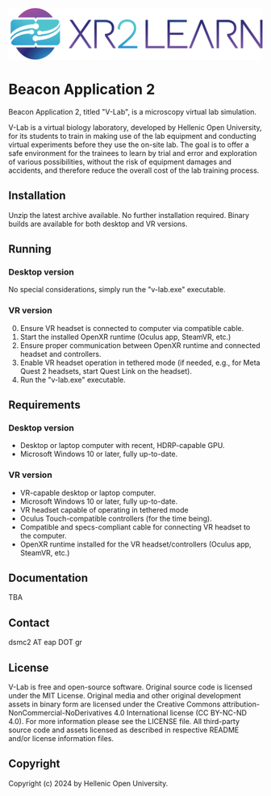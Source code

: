 ![XR2Learn](https://github.com/XR2Learn/.github/blob/main/images/XR2Learn%20logo.png)

# Beacon Application 2

Beacon Application 2, titled "V-Lab", is a microscopy virtual lab simulation.

V-Lab is a virtual biology laboratory, developed by Hellenic Open University, for its students to train in making use of the lab equipment and conducting virtual experiments before they use the on-site lab. The goal is to offer a safe environment for the trainees to learn by trial and error and exploration of various possibilities, without the risk of equipment damages and accidents, and therefore reduce the overall cost of the lab training process. 

## Installation

Unzip the latest archive available. No further installation required. Binary builds are available for both desktop and VR versions.

## Running

### Desktop version

No special considerations, simply run the "v-lab.exe" executable.

### VR version

0) Ensure VR headset is connected to computer via compatible cable.
1) Start the installed OpenXR runtime (Oculus app, SteamVR, etc.)
2) Ensure proper communication between OpenXR runtime and connected headset and controllers.
3) Enable VR headset operation in tethered mode (if needed, e.g., for Meta Quest 2 headsets, start Quest Link on the headset).
4) Run the "v-lab.exe" executable.

## Requirements

### Desktop version

- Desktop or laptop computer with recent, HDRP-capable GPU.
- Microsoft Windows 10 or later, fully up-to-date.

### VR version

- VR-capable desktop or laptop computer.
- Microsoft Windows 10 or later, fully up-to-date.
- VR headset capable of operating in tethered mode
- Oculus Touch-compatible controllers (for the time being).
- Compatible and specs-compliant cable for connecting VR headset to the computer.
- OpenXR runtime installed for the VR headset/controllers (Oculus app, SteamVR, etc.)

## Documentation

TBA

## Contact

dsmc2 AT eap DOT gr

## License

V-Lab is free and open-source software. Original source code is licensed under the MIT License. Original media and other original development assets in binary form are licensed under the Creative Commons attribution-NonCommercial-NoDerivatives 4.0 International license (CC BY-NC-ND 4.0). For more information please see the LICENSE file. All third-party source code and assets licensed as described in respective README and/or license information files.

## Copyright

Copyright (c) 2024 by Hellenic Open University.
